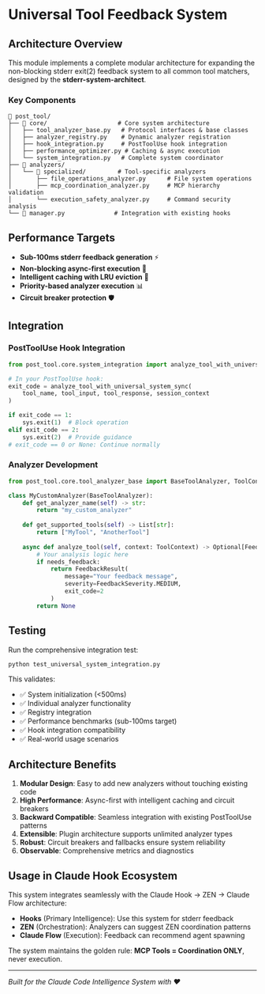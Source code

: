 # Universal Tool Feedback System

## Architecture Overview

This module implements a complete modular architecture for expanding the non-blocking stderr exit(2) feedback system to all common tool matchers, designed by the **stderr-system-architect**.

### Key Components

```
📁 post_tool/
├── 📁 core/                    # Core system architecture
│   ├── tool_analyzer_base.py   # Protocol interfaces & base classes
│   ├── analyzer_registry.py    # Dynamic analyzer registration
│   ├── hook_integration.py     # PostToolUse hook integration
│   ├── performance_optimizer.py # Caching & async execution
│   └── system_integration.py   # Complete system coordinator
├── 📁 analyzers/
│   └── 📁 specialized/         # Tool-specific analyzers
│       ├── file_operations_analyzer.py      # File system operations
│       ├── mcp_coordination_analyzer.py     # MCP hierarchy validation
│       └── execution_safety_analyzer.py     # Command security analysis
└── 📁 manager.py              # Integration with existing hooks
```

## Performance Targets

- **Sub-100ms stderr feedback generation** ⚡
- **Non-blocking async-first execution** 🚀
- **Intelligent caching with LRU eviction** 🧠
- **Priority-based analyzer execution** 📊
- **Circuit breaker protection** 🛡️

## Integration

### PostToolUse Hook Integration

```python
from post_tool.core.system_integration import analyze_tool_with_universal_system_sync

# In your PostToolUse hook:
exit_code = analyze_tool_with_universal_system_sync(
    tool_name, tool_input, tool_response, session_context
)

if exit_code == 1:
    sys.exit(1)  # Block operation
elif exit_code == 2:
    sys.exit(2)  # Provide guidance
# exit_code == 0 or None: Continue normally
```

### Analyzer Development

```python
from post_tool.core.tool_analyzer_base import BaseToolAnalyzer, ToolContext, FeedbackResult

class MyCustomAnalyzer(BaseToolAnalyzer):
    def get_analyzer_name(self) -> str:
        return "my_custom_analyzer"
    
    def get_supported_tools(self) -> List[str]:
        return ["MyTool", "AnotherTool"]
    
    async def analyze_tool(self, context: ToolContext) -> Optional[FeedbackResult]:
        # Your analysis logic here
        if needs_feedback:
            return FeedbackResult(
                message="Your feedback message",
                severity=FeedbackSeverity.MEDIUM,
                exit_code=2
            )
        return None
```

## Testing

Run the comprehensive integration test:

```bash
python test_universal_system_integration.py
```

This validates:
- ✅ System initialization (<500ms)
- ✅ Individual analyzer functionality  
- ✅ Registry integration
- ✅ Performance benchmarks (sub-100ms target)
- ✅ Hook integration compatibility
- ✅ Real-world usage scenarios

## Architecture Benefits

1. **Modular Design**: Easy to add new analyzers without touching existing code
2. **High Performance**: Async-first with intelligent caching and circuit breakers
3. **Backward Compatible**: Seamless integration with existing PostToolUse patterns
4. **Extensible**: Plugin architecture supports unlimited analyzer types
5. **Robust**: Circuit breakers and fallbacks ensure system reliability
6. **Observable**: Comprehensive metrics and diagnostics

## Usage in Claude Hook Ecosystem

This system integrates seamlessly with the Claude Hook → ZEN → Claude Flow architecture:

- **Hooks** (Primary Intelligence): Use this system for stderr feedback
- **ZEN** (Orchestration): Analyzers can suggest ZEN coordination patterns
- **Claude Flow** (Execution): Feedback can recommend agent spawning

The system maintains the golden rule: **MCP Tools = Coordination ONLY**, never execution.

---

*Built for the Claude Code Intelligence System with ❤️*